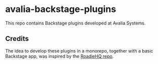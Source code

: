 # avalia-backstage-plugins

This repo contains Backstage plugins developed at Avalia Systems. 


## Credits

The idea to develop these plugins in a monorepo, together with a basic Backstage app, was inspired by the [RoadieHQ repo](https://github.com/RoadieHQ/roadie-backstage-plugins).


